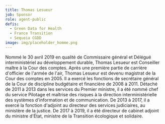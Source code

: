 ```yaml
---
title: Thomas Lesueur
job: Sponsor
role: agent-public
defis:
  - Green Data for Health
  - France Transition
  - Sequoia CGDD
image: img/placeholder_homme.png
---
```

Nommé le 30 avril 2019 en qualité de Commissaire général et Délégué interministériel au développement durable, Thomas Lesueur est Conseiller maître à la Cour des comptes. Après une première partie de carrière d'officier de l'armée de l'air, Thomas Lesueur est devenu magistrat de la Cour des comptes en 2005. Il a exercé les fonctions de secrétaire général de la Cour de discipline budgétaire et financière de 2008 à 2011. Détaché de 2011 à 2013 dans les services du Premier ministre, il a été nommé chef du service Pilotage et maîtrise des risques à la direction interministérielle des systèmes d'information et de communication. De 2013 à 2017, il a exercé la fonction d'adjoint au directeur des services judiciaires, au ministère de la justice. De 2017 à 2019, il a été directeur de cabinet adjoint du ministre d'État, ministre de la Transition écologique et solidaire.
